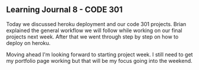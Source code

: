 ## Learning Journal 8 - CODE 301

Today we discussed heroku deployment and our code 301 projects. Brian explained the general workflow we will follow while working on our final projects next week. After that we went through step by step on how to deploy on heroku.

Moving ahead I'm looking forward to starting project week. I still need to get my portfolio page working but that will be my focus going into the weekend.
